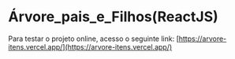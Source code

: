 # Árvore_pais_e_Filhos(ReactJS)



Para testar o projeto online, acesso o seguinte link: [https://arvore-itens.vercel.app/](https://arvore-itens.vercel.app/)
